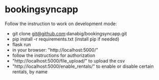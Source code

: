 # bookingsyncapp

Follow the instruction to work on development mode:
- git clone git@github.com:danabig/bookingsyncapp.git
- pip install -r requirements.txt (install pip if needed)
- flask run
- in your browser:
    "http://localhost:5000/"
- follow the instructions for authorization
- "http://localhost:5000/file_upload/" to upload the csv
- "http://localhost:5000/enable_rentals/" to enable or disable certain rentals, by name


